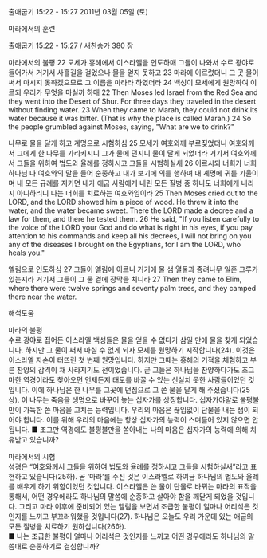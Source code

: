 출애굽기 15:22 - 15:27 
2011년 03월 05일 (토)

마라에서의 훈련



출애굽기 15:22 - 15:27 / 새찬송가 380 장


마라에서의 불평
22 모세가 홍해에서 이스라엘을 인도하매 그들이 나와서 수르 광야로 들어가서 거기서 사흘길을 걸었으나 물을 얻지 못하고 23 마라에 이르렀더니 그 곳 물이 써서 마시지 못하겠으므로 그 이름을 마라라 하였더라 24 백성이 모세에게 원망하여 이르되 우리가 무엇을 마실까 하매
22 Then Moses led Israel from the Red Sea and they went into the Desert of Shur. For three days they traveled in the desert without finding water. 23 When they came to Marah, they could not drink its water because it was bitter. (That is why the place is called Marah.) 24 So the people grumbled against Moses, saying, "What are we to drink?" 

나무로 물을 달게 하고 계명으로 시험하심
25 모세가 여호와께 부르짖었더니 여호와께서 그에게 한 나무를 가리키시니 그가 물에 던지니 물이 달게 되었더라 거기서 여호와께서 그들을 위하여 법도와 율례를 정하시고 그들을 시험하실새 26 이르시되 너희가 너희 하나님 나 여호와의 말을 들어 순종하고 내가 보기에 의를 행하며 내 계명에 귀를 기울이며 내 모든 규례를 지키면 내가 애굽 사람에게 내린 모든 질병 중 하나도 너희에게 내리지 아니하리니 나는 너희를 치료하는 여호와임이라
25 Then Moses cried out to the LORD, and the LORD showed him a piece of wood. He threw it into the water, and the water became sweet. There the LORD made a decree and a law for them, and there he tested them. 26 He said, "If you listen carefully to the voice of the LORD your God and do what is right in his eyes, if you pay attention to his commands and keep all his decrees, I will not bring on you any of the diseases I brought on the Egyptians, for I am the LORD, who heals you." 

엘림으로 인도하심
27 그들이 엘림에 이르니 거기에 물 샘 열둘과 종려나무 일흔 그루가 있는지라 거기서 그들이 그 물 곁에 장막을 치니라
27 Then they came to Elim, where there were twelve springs and seventy palm trees, and they camped there near the water.

해석도움





마라의 불평  
수르 광야로 접어든 이스라엘 백성들은 물을 얻을 수 없다가 삼일 만에 물을 찾게 되었습니다. 하지만 그 물이 써서 마실 수 없게 되자 모세를 원망하기 시작합니다(24). 이것은 이스라엘 자손이 터뜨린 첫 번째 원망입니다. 하지만 그때는 홍해의 기적을 체험하고 부른 찬양의 감격이 채 사라지기도 전이었습니다. 곧 그들은 하나님을 찬양하다가도 조그마한 역경이라도 찾아오면 언제든지 태도를 바꿀 수 있는 신실치 못한 사람들이었던 것입니다. 이에 하나님은 한 나무를 그곳에 던짐으로 그 쓴 물을 달게 해 주셨습니다(25상). 이 나무는 죽음을 생명으로 바꾸어 놓는 십자가를 상징합니다. 십자가야말로 불평불만이 가득한 쓴 마음을 고치는 능력입니다. 우리의 마음은 끊임없이 단물을 내는 샘이 되어야 합니다. 이를 위해 우리의 마음에는 항상 십자가의 능력이 스며들어 있지 않으면 안 됩니다. 
■ 조그만 역경에도 불평불만을 쏟아내는 나의 마음은 십자가의 능력에 의해 치유받고 있습니까?

마라에서의 시험  
성경은 “여호와께서 그들을 위하여 법도와 율례를 정하시고 그들을 시험하실새”라고 표현하고 있습니다(25하). 곧 ‘마라’를 주신 것은 이스라엘로 하여금 하나님의 법도와 율례를 배우게 하기 위함이었던 것입니다. 이스라엘은 쓴 물이 단물로 바뀌는 마라의 표적을 통해서, 어떤 경우에라도 하나님의 말씀에 순종하고 살아야 함을 깨닫게 되었을 것입니다. 그리고 마라 이후에 준비되어 있는 엘림을 보면서 조급한 불평이 얼마나 어리석은 것인지를 느끼고 부끄러워했을 것입니다(27). 하나님은 오늘도 우리 가운데 있는 애굽의 모든 질병을 치료하기 원하십니다(26하).   
■ 나는 조급한 불평이 얼마나 어리석은 것인지를 느끼고 어떤 경우에라도 하나님의 말씀대로 순종하기로 결심합니까?